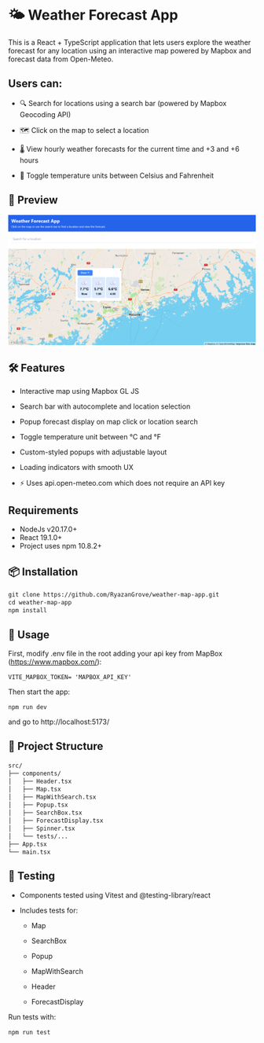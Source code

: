 # 🌤️ Weather Forecast App

This is a React + TypeScript application that lets users explore the weather forecast for any location using an interactive map powered by Mapbox and forecast data from Open-Meteo.


## Users can:

* 🔍 Search for locations using a search bar (powered by Mapbox Geocoding API)

* 🗺️ Click on the map to select a location

* 🌡️ View hourly weather forecasts for the current time and +3 and +6 hours

* 🔁 Toggle temperature units between Celsius and Fahrenheit

## 📸 Preview

![alt text](public/image.png)

## 🛠️ Features

* Interactive map using Mapbox GL JS

* Search bar with autocomplete and location selection

* Popup forecast display on map click or location search

* Toggle temperature unit between °C and °F

* Custom-styled popups with adjustable layout

* Loading indicators with smooth UX

* ⚡ Uses api.open-meteo.com which does not require an API key

## Requirements
* NodeJs v20.17.0+
* React 19.1.0+
* Project uses npm 10.8.2+

## 📦 Installation

```
git clone https://github.com/RyazanGrove/weather-map-app.git
cd weather-map-app
npm install
```

## 🚀 Usage

First, modify .env file in the root adding your api key from MapBox (https://www.mapbox.com/):
```
VITE_MAPBOX_TOKEN= 'MAPBOX_API_KEY'
```
Then start the app:
```
npm run dev
```
and go to http://localhost:5173/

## 📁 Project Structure
```
src/
├── components/
│   ├── Header.tsx
│   ├── Map.tsx
│   ├── MapWithSearch.tsx
│   ├── Popup.tsx
│   ├── SearchBox.tsx
│   ├── ForecastDisplay.tsx
│   ├── Spinner.tsx
│   └── tests/...
├── App.tsx
└── main.tsx
```

## 🧪 Testing

* Components tested using Vitest and @testing-library/react

* Includes tests for:

  * Map

  * SearchBox

  * Popup

  * MapWithSearch

  * Header

  * ForecastDisplay

Run tests with:

```
npm run test
```